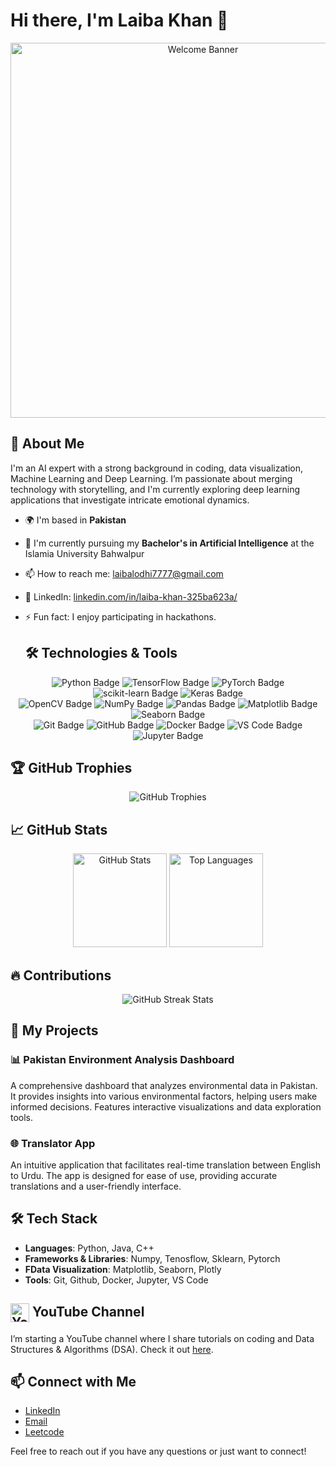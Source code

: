 # Hi there, I'm Laiba Khan 👋
<div align="center">
  <img src="https://cdn.dribbble.com/users/4055494/screenshots/15215756/media/d2b66c4ca0192aa26d103448b3d1518b.gif" alt="Welcome Banner" width="600"/>
</div>

## 🚀 About Me
I'm an AI expert with a strong background in coding, data visualization, Machine Learning and Deep Learning. I’m passionate about merging technology with storytelling, and I'm currently exploring deep learning applications that investigate intricate emotional dynamics.

- 🌍 I'm based in **Pakistan**
- 🏫 I'm currently pursuing my **Bachelor's in Artificial Intelligence** at the Islamia University Bahwalpur
- 📫 How to reach me: [laibalodhi7777@gmail.com](mailto:laibalodhi777@gmail.com)
- 💼 LinkedIn: [linkedin.com/in/laiba-khan-325ba623a/](https://www.linkedin.com/in/laiba-khan-325ba623a/)
- ⚡ Fun fact: I enjoy participating in hackathons.

  ## 🛠️ Technologies & Tools

<div align="center">
  <img src="https://img.shields.io/badge/Python-3776AB?style=for-the-badge&logo=python&logoColor=white" alt="Python Badge"/>
  <img src="https://img.shields.io/badge/TensorFlow-FF6F00?style=for-the-badge&logo=tensorflow&logoColor=white" alt="TensorFlow Badge"/>
  <img src="https://img.shields.io/badge/PyTorch-EE4C2C?style=for-the-badge&logo=pytorch&logoColor=white" alt="PyTorch Badge"/>
  <img src="https://img.shields.io/badge/scikit-learn-F7931E?style=for-the-badge&logo=scikit-learn&logoColor=white" alt="scikit-learn Badge"/>
  <img src="https://img.shields.io/badge/Keras-D00000?style=for-the-badge&logo=keras&logoColor=white" alt="Keras Badge"/>
</div>

<div align="center">
  <img src="https://img.shields.io/badge/OpenCV-5C3EE8?style=for-the-badge&logo=opencv&logoColor=white" alt="OpenCV Badge"/>
  <img src="https://img.shields.io/badge/NumPy-013243?style=for-the-badge&logo=numpy&logoColor=white" alt="NumPy Badge"/>
  <img src="https://img.shields.io/badge/Pandas-150458?style=for-the-badge&logo=pandas&logoColor=white" alt="Pandas Badge"/>
  <img src="https://img.shields.io/badge/Matplotlib-003B57?style=for-the-badge&logo=matplotlib&logoColor=white" alt="Matplotlib Badge"/>
  <img src="https://img.shields.io/badge/Seaborn-30B8D8?style=for-the-badge&logo=seaborn&logoColor=white" alt="Seaborn Badge"/>
</div>

<div align="center">
  <img src="https://img.shields.io/badge/Git-F05032?style=for-the-badge&logo=git&logoColor=white" alt="Git Badge"/>
  <img src="https://img.shields.io/badge/GitHub-181717?style=for-the-badge&logo=github&logoColor=white" alt="GitHub Badge"/>
  <img src="https://img.shields.io/badge/Docker-2496ED?style=for-the-badge&logo=docker&logoColor=white" alt="Docker Badge"/>
  <img src="https://img.shields.io/badge/VS%20Code-007ACC?style=for-the-badge&logo=visual-studio-code&logoColor=white" alt="VS Code Badge"/>
  <img src="https://img.shields.io/badge/Jupyter-DA5B0E?style=for-the-badge&logo=jupyter&logoColor=white" alt="Jupyter Badge"/>
</div>

## 🏆 GitHub Trophies

<div align="center">
  <img src="https://github-profile-trophy.vercel.app/?username=LaibaKhan112&theme=radical&no-frame=true&margin-w=15&margin-h=15" alt="GitHub Trophies"/>
</div>


## 📈 GitHub Stats

<div align="center">
  <img height="150em" src="https://github-readme-stats.vercel.app/api?username=LaibaKhan&show_icons=true&theme=radical&count_private=true" alt="GitHub Stats"/>
  <img height="150em" src="https://github-readme-stats.vercel.app/api/top-langs/?username=LaibaKhan112&layout=compact&langs_count=7&theme=radical" alt="Top Languages"/>
</div>

## 🔥 Contributions

<div align="center">
  <img src="https://github-readme-streak-stats.herokuapp.com/?user=LaibaKhan112&theme=radical&hide_border=true" alt="GitHub Streak Stats"/>
</div>

## 🌟 My Projects
### 📊 Pakistan Environment Analysis Dashboard
A comprehensive dashboard that analyzes environmental data in Pakistan. It provides insights into various environmental factors, helping users make informed decisions. Features interactive visualizations and data exploration tools.

### 🌐 Translator App
An intuitive application that facilitates real-time translation between English to Urdu. The app is designed for ease of use, providing accurate translations and a user-friendly interface.

## 🛠️ Tech Stack
- **Languages**: Python, Java, C++
- **Frameworks & Libraries**: Numpy, Tenosflow, Sklearn, Pytorch
- **FData Visualization**: Matplotlib, Seaborn, Plotly
- **Tools**: Git, Github, Docker, Jupyter, VS Code

## <img src="https://upload.wikimedia.org/wikipedia/commons/4/42/YouTube_icon_%282013-2017%29.png" alt="YouTube Logo" width="30" style="vertical-align: middle;"/> YouTube Channel 

I’m starting a YouTube channel where I share tutorials on coding and Data Structures & Algorithms (DSA). Check it out [here](https://www.youtube.com/@laibakhan1657).

## 📫 Connect with Me
- [LinkedIn](https://www.linkedin.com/in/laiba-khan-325ba623a/)
- [Email](mailto:laibalodhi777@gmail.com)
- [Leetcode](https://leetcode.com/u/laibalodhi777/)


Feel free to reach out if you have any questions or just want to connect!
